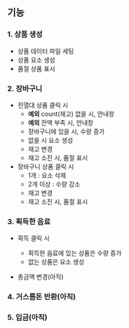 ## 기능

### 1. 상품 생성

- 상품 데이터 파일 세팅
- 상품 요소 생성
- 품절 상품 표시

### 2. 장바구니

- 진열대 상품 클릭 시
  - **예외** count(재고) 없을 시, 안내창
  - **예외** 잔액 부족 시, 안내창
  - 장바구니에 있을 시, 수량 증가
  - 없을 시 요소 생성
  - 재고 변경
  - 재고 소진 시, 품절 표시
- 장바구니 상품 클릭 시
  - 1개 : 요소 삭제
  - 2개 이상 : 수량 감소
  - 재고 변경
  - 재고 소진 시, 품절 표시

### 3. 획득한 음료

- 획득 클릭 시

  - 획득한 음료에 있는 상품은 수량 증가
  - 없는 상품은 요소 생성

- 총금액 변경(아직)

### 4. 거스름돈 반환(아직)

### 5. 입금(아직)
